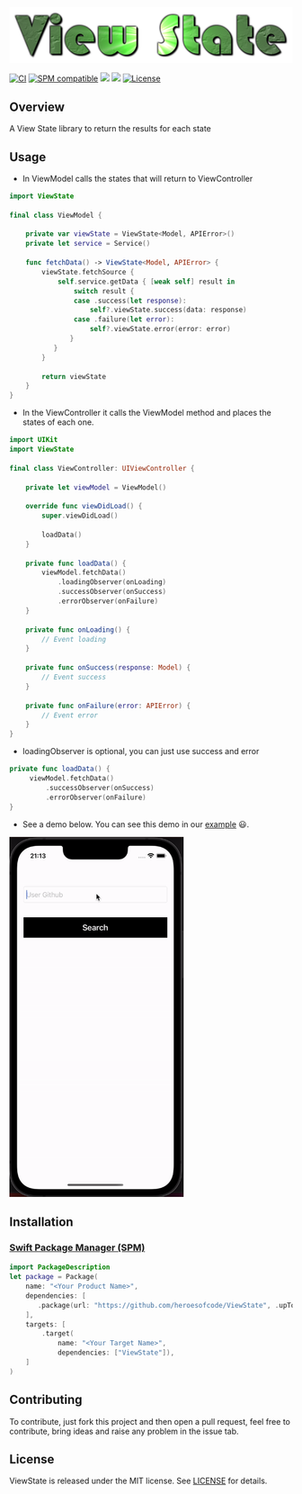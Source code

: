 <p align="center">
    <img src="https://github.com/heroesofcode/ViewState/blob/master/assets/logo.png?raw=true">
</p>

[![CI](https://github.com/heroesofcode/ViewState/actions/workflows/CI.yml/badge.svg)](https://github.com/heroesofcode/ViewState/actions/workflows/CI.yml)
[![SPM compatible](https://img.shields.io/badge/SPM-compatible-brightgreen)](https://swift.org/package-manager/)
[![](https://img.shields.io/endpoint?url=https%3A%2F%2Fswiftpackageindex.com%2Fapi%2Fpackages%2Fheroesofcode%2FViewState%2Fbadge%3Ftype%3Dswift-versions)](https://swiftpackageindex.com/heroesofcode/ViewState)
[![](https://img.shields.io/endpoint?url=https%3A%2F%2Fswiftpackageindex.com%2Fapi%2Fpackages%2Fheroesofcode%2FViewState%2Fbadge%3Ftype%3Dplatforms)](https://swiftpackageindex.com/heroesofcode/ViewState)
[![License](https://img.shields.io/github/license/joaolfp/ViewState.svg)](https://github.com/joaolfp/ViewState/blob/master/LICENSE)

## Overview

A View State library to return the results for each state

## Usage

- In ViewModel calls the states that will return to ViewController

```swift
import ViewState

final class ViewModel {
    
    private var viewState = ViewState<Model, APIError>()
    private let service = Service()
    
    func fetchData() -> ViewState<Model, APIError> {
        viewState.fetchSource {
            self.service.getData { [weak self] result in
                switch result {
                case .success(let response):
                    self?.viewState.success(data: response)
                case .failure(let error):
                    self?.viewState.error(error: error)
               }
           }
        }

        return viewState
    }
}
```
- In the ViewController it calls the ViewModel method and places the states of each one.

``` swift
import UIKit
import ViewState

final class ViewController: UIViewController {

    private let viewModel = ViewModel()

    override func viewDidLoad() {
        super.viewDidLoad()

        loadData()
    }
    
    private func loadData() {
        viewModel.fetchData()
            .loadingObserver(onLoading)
            .successObserver(onSuccess)
            .errorObserver(onFailure)
    }
    
    private func onLoading() {
        // Event loading
    }
    
    private func onSuccess(response: Model) {
        // Event success
    }
    
    private func onFailure(error: APIError) {
        // Event error
    }
}
```

- loadingObserver is optional, you can just use success and error

``` swift
private func loadData() {
     viewModel.fetchData()
         .successObserver(onSuccess)
         .errorObserver(onFailure)
}
```

- See a demo below. You can see this demo in our [example](https://github.com/heroesofcode/ViewState/tree/master/Example) :smiley:.
<img src="https://github.com/heroesofcode/ViewState/blob/master/assets/ImageExample.gif?raw=true" width="310" height="640" />

## Installation

### [Swift Package Manager (SPM)](https://swift.org/package-manager)

```swift
import PackageDescription
let package = Package(
    name: "<Your Product Name>",
    dependencies: [
       .package(url: "https://github.com/heroesofcode/ViewState", .upToNextMajor(from: "2.0.0"))
    ],
    targets: [
        .target(
            name: "<Your Target Name>",
            dependencies: ["ViewState"]),
    ]
)
```

## Contributing

To contribute, just fork this project and then open a pull request, feel free to contribute, bring ideas and raise any problem in the issue tab.

## License

ViewState is released under the MIT license. See [LICENSE](https://github.com/heroesofcode/ViewState/blob/master/LICENSE) for details.
